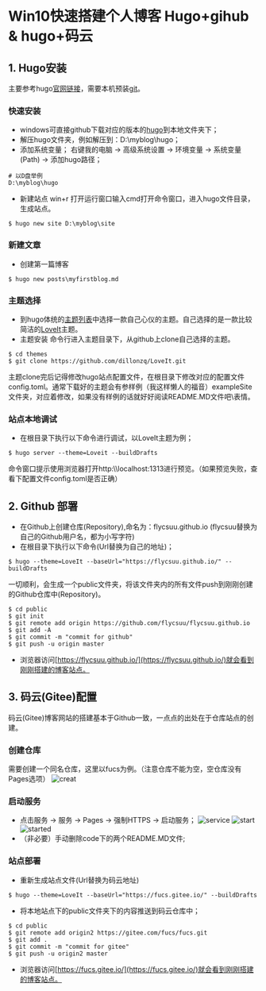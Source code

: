 # Win10快速搭建个人博客 Hugo+gihub & hugo+码云


<!--more-->

## 1. Hugo安装

主要参考hugo[官网链接](https://www.gohugo.org/)，需要本机预装[git](https://git-scm.com/)。
### 快速安装
- windows可直接github下载对应的版本的[hugo](https://github.com/gohugoio/hugo/releases)到本地文件夹下；
- 解压hugo文件夹，例如解压到：D:\myblog\hugo；
- 添加系统变量；
右键我的电脑 -> 高级系统设置 -> 环境变量 -> 系统变量(Path) -> 添加hugo路径；
```
# 以D盘举例
D:\myblog\hugo
```
- 新建站点
win+r 打开运行窗口输入cmd打开命令窗口，进入hugo文件目录，生成站点。
```
$ hugo new site D:\myblog\site
```
### 新建文章
- 创建第一篇博客
```
$ hugo new posts\myfirstblog.md
```
### 主题选择
- 到hugo体统的[主题列表](https://themes.gohugo.io/)中选择一款自己心仪的主题。自己选择的是一款比较简洁的[LoveIt](https://github.com/dillonzq/LoveIt)主题。
- 主题安装
命令行进入主题目录下，从github上clone自己选择的主题。
```
$ cd themes
$ git clone https://github.com/dillonzq/LoveIt.git
```
主题clone完后记得修改hugo站点配置文件，在根目录下修改对应的配置文件config.toml。通常下载好的主题会有参样例（我这样懒人的福音）exampleSite文件夹，对应着修改，如果没有样例的话就好好阅读README.MD文件吧\表情。
### 站点本地调试
- 在根目录下执行以下命令进行调试，以LoveIt主题为例；
```
$ hugo server --theme=Loveit --buildDrafts
```
命令窗口提示使用浏览器打开http:\\\localhost:1313进行预览。（如果预览失败，查看下配置文件config.toml是否正确）
## 2. Github 部署
- 在Github上创建仓库(Repository),命名为：flycsuu.github.io (flycsuu替换为自己的Github用户名，都为小写字符)
- 在根目录下执行以下命令(Url替换为自己的地址)；
```
$ hugo --theme=LoveIt --baseUrl="https://flycsuu.github.io/" --buildDrafts
```
一切顺利，会生成一个public文件夹，将该文件夹内的所有文件push到刚刚创建的Github仓库中(Repository)。
```
$ cd public
$ git init
$ git remote add origin https://github.com/flycsuu/flycsuu.github.io
$ git add -A
$ git commit -m "commit for github"
$ git push -u origin master
```
- 浏览器访问[https://flycsuu.github.io/](https://flycsuu.github.io/)就会看到刚刚搭建的博客站点。
## 3. 码云(Gitee)配置
码云(Gitee)博客网站的搭建基本于Github一致，一点点的出处在于仓库站点的创建。
### 创建仓库
需要创建一个同名仓库，这里以fucs为例。（注意仓库不能为空，空仓库没有Pages选项）
![creat](/creat.png)
### 启动服务
- 点击服务 -> 服务 -> Pages -> 强制HTTPS -> 启动服务；
![service](../img/service.png)
![start](../img/start.png)
![started](../img/started.png)
- （非必要）手动删除code下的两个README.MD文件;
### 站点部署
- 重新生成站点文件(Url替换为码云地址)
```
$ hugo --theme=LoveIt --baseUrl="https://fucs.gitee.io/" --buildDrafts
```
- 将本地站点下的public文件夹下的内容推送到码云仓库中；
```
$ cd public 
$ git remote add origin2 https://gitee.com/fucs/fucs.git
$ git add .
$ git commit -m "commit for gitee"
$ git push -u origin2 master
```
- 浏览器访问[https://fucs.gitee.io/](https://fucs.gitee.io/)就会看到刚刚搭建的博客站点。